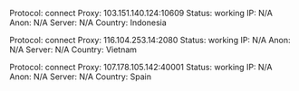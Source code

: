 Protocol: connect
Proxy: 103.151.140.124:10609
Status: working
IP: N/A
Anon: N/A
Server: N/A
Country: Indonesia

Protocol: connect
Proxy: 116.104.253.14:2080
Status: working
IP: N/A
Anon: N/A
Server: N/A
Country: Vietnam

Protocol: connect
Proxy: 107.178.105.142:40001
Status: working
IP: N/A
Anon: N/A
Server: N/A
Country: Spain

